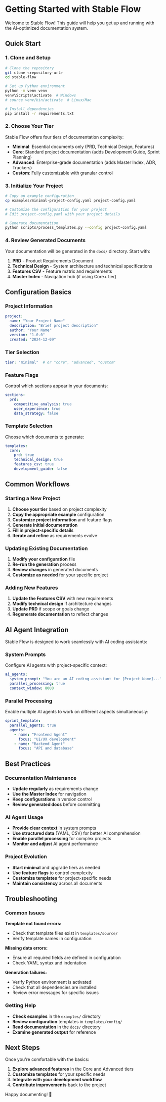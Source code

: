 # Getting Started with Stable Flow

Welcome to Stable Flow! This guide will help you get up and running with the AI-optimized documentation system.

## Quick Start

### 1. Clone and Setup

```bash
# Clone the repository
git clone <repository-url>
cd stable-flow

# Set up Python environment
python -m venv venv
venv\Scripts\activate  # Windows
# source venv/bin/activate  # Linux/Mac

# Install dependencies
pip install -r requirements.txt
```

### 2. Choose Your Tier

Stable Flow offers four tiers of documentation complexity:

- **Minimal**: Essential documents only (PRD, Technical Design, Features)
- **Core**: Standard project documentation (adds Development Guide, Sprint Planning)
- **Advanced**: Enterprise-grade documentation (adds Master Index, ADR, Trackers)
- **Custom**: Fully customizable with granular control

### 3. Initialize Your Project

```bash
# Copy an example configuration
cp examples/minimal-project-config.yaml project-config.yaml

# Customize the configuration for your project
# Edit project-config.yaml with your project details

# Generate documentation
python scripts/process_templates.py --config project-config.yaml
```

### 4. Review Generated Documents

Your documentation will be generated in the `docs/` directory. Start with:

1. **PRD** - Product Requirements Document
2. **Technical Design** - System architecture and technical specifications
3. **Features CSV** - Feature matrix and requirements
4. **Master Index** - Navigation hub (if using Core+ tier)

## Configuration Basics

### Project Information

```yaml
project:
  name: "Your Project Name"
  description: "Brief project description"
  author: "Your Name"
  version: "1.0.0"
  created: "2024-12-09"
```

### Tier Selection

```yaml
tier: "minimal"  # or "core", "advanced", "custom"
```

### Feature Flags

Control which sections appear in your documents:

```yaml
sections:
  prd:
    competitive_analysis: true
    user_experience: true
    data_strategy: false
```

### Template Selection

Choose which documents to generate:

```yaml
templates:
  core:
    prd: true
    technical_design: true
    features_csv: true
    development_guide: false
```

## Common Workflows

### Starting a New Project

1. **Choose your tier** based on project complexity
2. **Copy the appropriate example** configuration
3. **Customize project information** and feature flags
4. **Generate initial documentation**
5. **Fill in project-specific details**
6. **Iterate and refine** as requirements evolve

### Updating Existing Documentation

1. **Modify your configuration** file
2. **Re-run the generation** process
3. **Review changes** in generated documents
4. **Customize as needed** for your specific project

### Adding New Features

1. **Update the Features CSV** with new requirements
2. **Modify technical design** if architecture changes
3. **Update PRD** if scope or goals change
4. **Regenerate documentation** to reflect changes

## AI Agent Integration

Stable Flow is designed to work seamlessly with AI coding assistants:

### System Prompts

Configure AI agents with project-specific context:

```yaml
ai_agents:
  system_prompt: "You are an AI coding assistant for [Project Name]..."
  parallel_processing: true
  context_window: 8000
```

### Parallel Processing

Enable multiple AI agents to work on different aspects simultaneously:

```yaml
sprint_template:
  parallel_agents: true
  agents:
    - name: "Frontend Agent"
      focus: "UI/UX development"
    - name: "Backend Agent"
      focus: "API and database"
```

## Best Practices

### Documentation Maintenance

- **Update regularly** as requirements change
- **Use the Master Index** for navigation
- **Keep configurations** in version control
- **Review generated docs** before committing

### AI Agent Usage

- **Provide clear context** in system prompts
- **Use structured data** (YAML, CSV) for better AI comprehension
- **Enable parallel processing** for complex projects
- **Monitor and adjust** AI agent performance

### Project Evolution

- **Start minimal** and upgrade tiers as needed
- **Use feature flags** to control complexity
- **Customize templates** for project-specific needs
- **Maintain consistency** across all documents

## Troubleshooting

### Common Issues

**Template not found errors:**
- Check that template files exist in `templates/source/`
- Verify template names in configuration

**Missing data errors:**
- Ensure all required fields are defined in configuration
- Check YAML syntax and indentation

**Generation failures:**
- Verify Python environment is activated
- Check that all dependencies are installed
- Review error messages for specific issues

### Getting Help

- **Check examples** in the `examples/` directory
- **Review configuration** templates in `templates/config/`
- **Read documentation** in the `docs/` directory
- **Examine generated output** for reference

## Next Steps

Once you're comfortable with the basics:

1. **Explore advanced features** in the Core and Advanced tiers
2. **Customize templates** for your specific needs
3. **Integrate with your development workflow**
4. **Contribute improvements** back to the project

Happy documenting! 🚀
